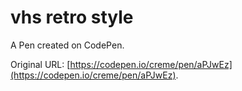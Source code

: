 # vhs retro style

A Pen created on CodePen.

Original URL: [https://codepen.io/creme/pen/aPJwEz](https://codepen.io/creme/pen/aPJwEz).

